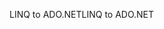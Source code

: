 <span data-ttu-id="54a7b-101">LINQ to ADO.NET</span><span class="sxs-lookup"><span data-stu-id="54a7b-101">LINQ to ADO.NET</span></span>